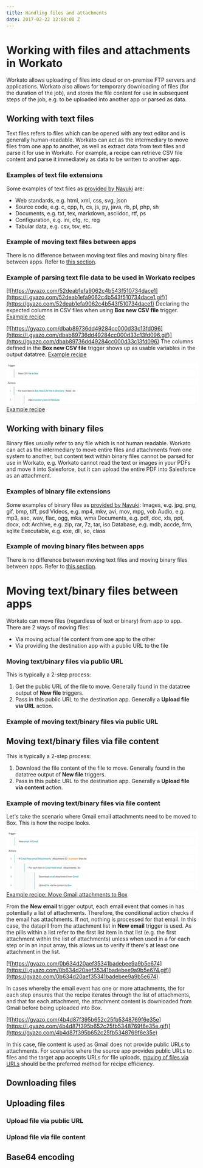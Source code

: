 ```yaml
---
title: Handling files and attachments
date: 2017-02-22 12:00:00 Z
---
```


# Working with files and attachments in Workato
Workato allows uploading of files into cloud or on-premise FTP servers and applications. Workato also allows for temporary downloading of files (for the duration of the job), and stores the file content for use in subsequent steps of the job, e.g. to be uploaded into another app or parsed as data.

## Working with text files
Text files refers to files which can be opened with any text editor and is generally human-readable. Workato can act as the intermediary to move files from one app to another, as well as extract data from text files and parse it for use in Workato. For example, a recipe can retrieve CSV file content and parse it immediately as data to be written to another app.

### Examples of text file extensions
Some examples of text files as [provided by Nayuki](https://www.nayuki.io/page/what-are-binary-and-text-files) are:
- Web standards, e.g. html, xml, css, svg, json
- Source code, e.g. c, cpp, h, cs, js, py, java, rb, pl, php, sh
- Documents, e.g. txt, tex, markdown, asciidoc, rtf, ps
- Configuration, e.g. ini, cfg, rc, reg
- Tabular data, e.g. csv, tsv, etc.

### Example of moving text files between apps
There is no difference between moving text files and moving binary files between apps. Refer to [this section](#moving-textbinary-files-between-apps).

### Example of parsing text file data to be used in Workato recipes
[![https://gyazo.com/52deab1efa9062c4b543f510734dace1](https://i.gyazo.com/52deab1efa9062c4b543f510734dace1.gif)](https://gyazo.com/52deab1efa9062c4b543f510734dace1)
Declaring the expected columns in CSV files when using **Box new CSV file** trigger.
[Example recipe](https://www.workato.com/recipes/485023)

[![https://gyazo.com/dbab89736dd49284cc000d33c13fd096](https://i.gyazo.com/dbab89736dd49284cc000d33c13fd096.gif)](https://gyazo.com/dbab89736dd49284cc000d33c13fd096)
The columns defined in the **Box new CSV file** trigger shows up as usable variables in the output datatree.
[Example recipe](https://www.workato.com/recipes/485023)

![Example recipe - CSV file parsing](/_uploads/_features/_files_and_attachments/csv-file-parsing-recipe.png)
[Example recipe](https://www.workato.com/recipes/485023)

## Working with binary files
Binary files usually refer to any file which is not human readable. Workato can act as the intermediary to move entire files and attachments from one system to another, but content text within binary files cannot be parsed for use in Workato, e.g. Workato cannot read the text or images in your PDFs and move it into Salesforce, but it can upload the entire PDF into Salesforce as an attachment.

### Examples of binary file extensions
Some examples of binary files as [provided by Nayuki](https://www.nayuki.io/page/what-are-binary-and-text-files):
Images, e.g. jpg, png, gif, bmp, tiff, psd
Videos, e.g. mp4, mkv, avi, mov, mpg, vob
Audio, e.g. mp3, aac, wav, flac, ogg, mka, wma
Documents, e.g. pdf, doc, xls, ppt, docx, odt
Archive, e.g. zip, rar, 7z, tar, iso
Database, e.g. mdb, accde, frm, sqlite
Executable, e.g. exe, dll, so, class

### Example of moving binary files between apps
There is no difference between moving text files and moving binary files between apps. Refer to [this section](#moving-textbinary-files-between-apps).

# Moving text/binary files between apps
Workato can move files (regardless of text or binary) from app to app. There are 2 ways of moving files:
- Via moving actual file content from one app to the other
- Via providing the destination app with a public URL to the file

### Moving text/binary files via public URL
This is typically a 2-step process:
1. Get the public URL of the file to move. Generally found in the datatree output of **New file** triggers.
2. Pass in this public URL to the destination app. Generally a **Upload file via URL** action.

### Example of moving text/binary files via public URL


## Moving text/binary files via file content
This is typically a 2-step process:
1. Download the file content of the file to move. Generally found in the datatree output of **New file** triggers.
2. Pass in this public URL to the destination app. Generally a **Upload file via content** action.

### Example of moving text/binary files via file content
Let's take the scenario where Gmail email attachments need to be moved to Box. This is how the recipe looks.

![Example recipe - moving files between apps](/_uploads/_features/_files_and_attachments/moving-files-betwen-apps-recipe.png)
[Example recipe: Move Gmail attachments to Box](https://www.workato.com/recipes/485475)

From the **New email** trigger output, each email event that comes in has potentially a list of attachments. Therefore, the conditional action checks if the email has attachments. If not, nothing is processed for that email. In this case, the datapill from the attachment list in **New email** trigger is used. As the pills within a list refer to the first list item in that list (e.g. the first attachment within the list of attachments) unless when used in a for each step or in an input array, this allows us to verify if there's at least one attachment in the list.

[![https://gyazo.com/0b634d20aef35341badebee9a9b5e674](https://i.gyazo.com/0b634d20aef35341badebee9a9b5e674.gif)](https://gyazo.com/0b634d20aef35341badebee9a9b5e674)

In cases whereby the email event has one or more attachments, the for each step ensures that the recipe iterates through the list of attachments, and that for each attachment, the attachment content is downloaded from Gmail before being uploaded into Box.

[![https://gyazo.com/4b4d87f395b652c25fb5348769f6e35e](https://i.gyazo.com/4b4d87f395b652c25fb5348769f6e35e.gif)](https://gyazo.com/4b4d87f395b652c25fb5348769f6e35e)

In this case, file content is used as Gmail does not provide public URLs to attachments. For scenarios where the source app provides public URLs to files and the target app accepts URLs for file uploads, [moving of files via URLs](#moving-textbinary-files-via-public-URL) should be the preferred method for recipe efficiency.

## Downloading files

## Uploading files
### Upload file via public URL
### Upload file via file content

## Base64 encoding